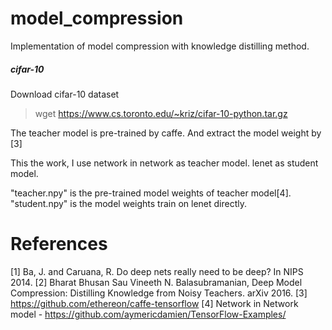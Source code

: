 # model_compression
Implementation of model compression with knowledge distilling method.

##### cifar-10 
Download cifar-10 dataset
> wget https://www.cs.toronto.edu/~kriz/cifar-10-python.tar.gz

The teacher model is pre-trained by caffe. And extract the model weight by [3]

This the work, I use network in network as teacher model. lenet as student model.

"teacher.npy" is the pre-trained model weights of teacher model[4].
"student.npy" is the model weights train on lenet directly.


# References
[1] Ba, J. and Caruana, R. Do deep nets really need to be deep? In NIPS 2014.
[2] Bharat Bhusan Sau Vineeth N. Balasubramanian, Deep Model Compression: Distilling Knowledge from Noisy Teachers. arXiv 2016.
[3] https://github.com/ethereon/caffe-tensorflow
[4] Network in Network model - https://github.com/aymericdamien/TensorFlow-Examples/


